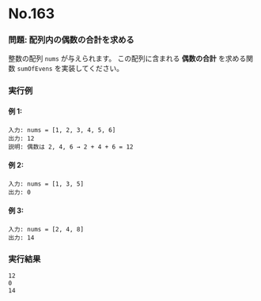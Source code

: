 # No.163

### 問題: 配列内の偶数の合計を求める

整数の配列 `nums` が与えられます。
この配列に含まれる **偶数の合計** を求める関数 `sumOfEvens` を実装してください。

### 実行例

#### 例 1:

```
入力: nums = [1, 2, 3, 4, 5, 6]
出力: 12
説明: 偶数は 2, 4, 6 → 2 + 4 + 6 = 12
```

#### 例 2:

```
入力: nums = [1, 3, 5]
出力: 0
```

#### 例 3:

```
入力: nums = [2, 4, 8]
出力: 14
```

### 実行結果

```sh
12
0
14
```
